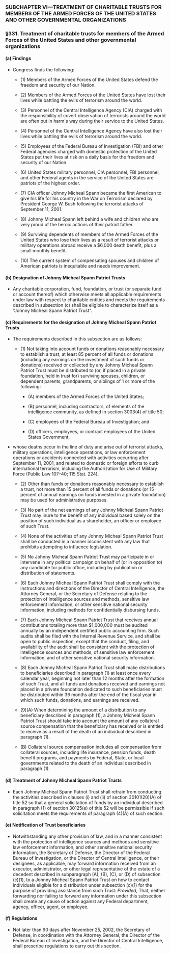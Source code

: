 ### SUBCHAPTER VI—TREATMENT OF CHARITABLE TRUSTS FOR MEMBERS OF THE ARMED FORCES OF THE UNITED STATES AND OTHER GOVERNMENTAL ORGANIZATIONS

### §331. Treatment of charitable trusts for members of the Armed Forces of the United States and other governmental organizations
#### (a) Findings
* Congress finds the following:

  * (1) Members of the Armed Forces of the United States defend the freedom and security of our Nation.

  * (2) Members of the Armed Forces of the United States have lost their lives while battling the evils of terrorism around the world.

  * (3) Personnel of the Central Intelligence Agency (CIA) charged with the responsibility of covert observation of terrorists around the world are often put in harm's way during their service to the United States.

  * (4) Personnel of the Central Intelligence Agency have also lost their lives while battling the evils of terrorism around the world.

  * (5) Employees of the Federal Bureau of Investigation (FBI) and other Federal agencies charged with domestic protection of the United States put their lives at risk on a daily basis for the freedom and security of our Nation.

  * (6) United States military personnel, CIA personnel, FBI personnel, and other Federal agents in the service of the United States are patriots of the highest order.

  * (7) CIA officer Johnny Micheal Spann became the first American to give his life for his country in the War on Terrorism declared by President George W. Bush following the terrorist attacks of September 11, 2001.

  * (8) Johnny Micheal Spann left behind a wife and children who are very proud of the heroic actions of their patriot father.

  * (9) Surviving dependents of members of the Armed Forces of the United States who lose their lives as a result of terrorist attacks or military operations abroad receive a $6,000 death benefit, plus a small monthly benefit.

  * (10) The current system of compensating spouses and children of American patriots is inequitable and needs improvement.

#### (b) Designation of Johnny Micheal Spann Patriot Trusts
* Any charitable corporation, fund, foundation, or trust (or separate fund or account thereof) which otherwise meets all applicable requirements under law with respect to charitable entities and meets the requirements described in subsection (c) shall be eligible to characterize itself as a "Johnny Micheal Spann Patriot Trust".

#### (c) Requirements for the designation of Johnny Micheal Spann Patriot Trusts
* The requirements described in this subsection are as follows:

  * (1) Not taking into account funds or donations reasonably necessary to establish a trust, at least 85 percent of all funds or donations (including any earnings on the investment of such funds or donations) received or collected by any Johnny Micheal Spann Patriot Trust must be distributed to (or, if placed in a private foundation, held in trust for) surviving spouses, children, or dependent parents, grandparents, or siblings of 1 or more of the following:

    * (A) members of the Armed Forces of the United States;

    * (B) personnel, including contractors, of elements of the intelligence community, as defined in section 3003(4) of title 50;

    * (C) employees of the Federal Bureau of Investigation; and

    * (D) officers, employees, or contract employees of the United States Government,


* whose deaths occur in the line of duty and arise out of terrorist attacks, military operations, intelligence operations, or law enforcement operations or accidents connected with activities occurring after September 11, 2001, and related to domestic or foreign efforts to curb international terrorism, including the Authorization for Use of Military Force (Public Law 107–40; 115 Stat. 224).

  * (2) Other than funds or donations reasonably necessary to establish a trust, not more than 15 percent of all funds or donations (or 15 percent of annual earnings on funds invested in a private foundation) may be used for administrative purposes.

  * (3) No part of the net earnings of any Johnny Micheal Spann Patriot Trust may inure to the benefit of any individual based solely on the position of such individual as a shareholder, an officer or employee of such Trust.

  * (4) None of the activities of any Johnny Micheal Spann Patriot Trust shall be conducted in a manner inconsistent with any law that prohibits attempting to influence legislation.

  * (5) No Johnny Micheal Spann Patriot Trust may participate in or intervene in any political campaign on behalf of (or in opposition to) any candidate for public office, including by publication or distribution of statements.

  * (6) Each Johnny Micheal Spann Patriot Trust shall comply with the instructions and directions of the Director of Central Intelligence, the Attorney General, or the Secretary of Defense relating to the protection of intelligence sources and methods, sensitive law enforcement information, or other sensitive national security information, including methods for confidentially disbursing funds.

  * (7) Each Johnny Micheal Spann Patriot Trust that receives annual contributions totaling more than $1,000,000 must be audited annually by an independent certified public accounting firm. Such audits shall be filed with the Internal Revenue Service, and shall be open to public inspection, except that the conduct, filing, and availability of the audit shall be consistent with the protection of intelligence sources and methods, of sensitive law enforcement information, and of other sensitive national security information.

  * (8) Each Johnny Micheal Spann Patriot Trust shall make distributions to beneficiaries described in paragraph (1) at least once every calendar year, beginning not later than 12 months after the formation of such Trust, and all funds and donations received and earnings not placed in a private foundation dedicated to such beneficiaries must be distributed within 36 months after the end of the fiscal year in which such funds, donations, and earnings are received.

  * (9)(A) When determining the amount of a distribution to any beneficiary described in paragraph (1), a Johnny Micheal Spann Patriot Trust should take into account the amount of any collateral source compensation that the beneficiary has received or is entitled to receive as a result of the death of an individual described in paragraph (1).

  * (B) Collateral source compensation includes all compensation from collateral sources, including life insurance, pension funds, death benefit programs, and payments by Federal, State, or local governments related to the death of an individual described in paragraph (1).

#### (d) Treatment of Johnny Micheal Spann Patriot Trusts
* Each Johnny Micheal Spann Patriot Trust shall refrain from conducting the activities described in clauses (i) and (ii) of section 30101(20)(A) of title 52 so that a general solicitation of funds by an individual described in paragraph (1) of section 30125(e) of title 52 will be permissible if such solicitation meets the requirements of paragraph (4)(A) of such section.

#### (e) Notification of Trust beneficiaries
* Notwithstanding any other provision of law, and in a manner consistent with the protection of intelligence sources and methods and sensitive law enforcement information, and other sensitive national security information, the Secretary of Defense, the Director of the Federal Bureau of Investigation, or the Director of Central Intelligence, or their designees, as applicable, may forward information received from an executor, administrator, or other legal representative of the estate of a decedent described in subparagraph (A), (B), (C), or (D) of subsection (c)(1), to a Johnny Micheal Spann Patriot Trust on how to contact individuals eligible for a distribution under subsection (c)(1) for the purpose of providing assistance from such Trust: _Provided_, That, neither forwarding nor failing to forward any information under this subsection shall create any cause of action against any Federal department, agency, officer, agent, or employee.

#### (f) Regulations
* Not later than 90 days after November 25, 2002, the Secretary of Defense, in coordination with the Attorney General, the Director of the Federal Bureau of Investigation, and the Director of Central Intelligence, shall prescribe regulations to carry out this section.